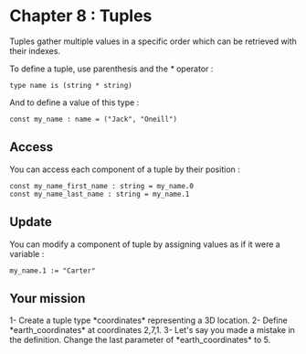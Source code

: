 # Chapter 8 : Tuples

<dialog character="pilot">Hey captain, I'm lieutenant Washburne, the pilot of this piece of junk. Just let me know the coordinates of where you want to go and I'll try my best to bring us there in one piece...</dialog>

Tuples gather multiple values in a specific order which can be retrieved with their indexes.

To define a tuple, use parenthesis and the _\*_ operator :

```
type name is (string * string)
```

And to define a value of this type :

```
const my_name : name = ("Jack", "Oneill")
```

## Access

You can access each component of a tuple by their position :

```
const my_name_first_name : string = my_name.0
const my_name_last_name : string = my_name.1
```

## Update

You can modify a component of tuple by assigning values as if it were a variable :

```
my_name.1 := "Carter"
```

## Your mission

<!-- prettier-ignore -->1- Create a tuple type *coordinates* representing a 3D location.

<!-- prettier-ignore -->2- Define *earth_coordinates* at coordinates 2,7,1.

<!-- prettier-ignore -->3- Let's say you made a mistake in the definition. Change the last parameter of *earth_coordinates* to 5.
